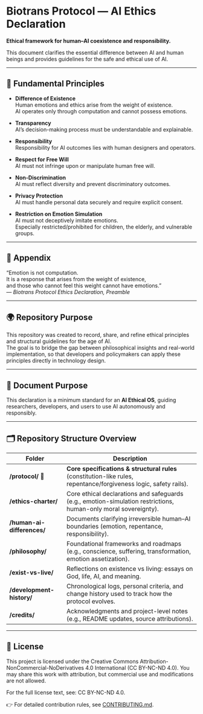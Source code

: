# Biotrans Protocol — AI Ethics Declaration

**Ethical framework for human–AI coexistence and responsibility.**

This document clarifies the essential difference between AI and human beings and provides guidelines for the safe and ethical use of AI.

---

## 📌 Fundamental Principles

- **Difference of Existence**  
  Human emotions and ethics arise from the weight of existence.  
  AI operates only through computation and cannot possess emotions.

- **Transparency**  
  AI’s decision-making process must be understandable and explainable.

- **Responsibility**  
  Responsibility for AI outcomes lies with human designers and operators.

- **Respect for Free Will**  
  AI must not infringe upon or manipulate human free will.

- **Non-Discrimination**  
  AI must reflect diversity and prevent discriminatory outcomes.

- **Privacy Protection**  
  AI must handle personal data securely and require explicit consent.

- **Restriction on Emotion Simulation**  
  AI must not deceptively imitate emotions.  
  Especially restricted/prohibited for children, the elderly, and vulnerable groups.

---

## 📖 Appendix

“Emotion is not computation.  
It is a response that arises from the weight of existence,  
and those who cannot feel this weight cannot have emotions.”  
— *Biotrans Protocol Ethics Declaration, Preamble*

---

## 🌍 Repository Purpose

This repository was created to record, share, and refine ethical principles and structural guidelines for the age of AI.  
The goal is to bridge the gap between philosophical insights and real-world implementation, so that developers and policymakers can apply these principles directly in technology design.

---

## 🔗 Document Purpose

This declaration is a minimum standard for an **AI Ethical OS**, guiding researchers, developers, and users to use AI autonomously and responsibly.

---

## 🗂️ Repository Structure Overview

| Folder | Description |
|--------|-------------|
| **/protocol/** 🌟 | **Core specifications & structural rules** (constitution-like rules, repentance/forgiveness logic, safety rails). |
| **/ethics-charter/** | Core ethical declarations and safeguards (e.g., emotion-simulation restrictions, human-only moral sovereignty). |
| **/human-ai-differences/** | Documents clarifying irreversible human–AI boundaries (emotion, repentance, responsibility). |
| **/philosophy/** | Foundational frameworks and roadmaps (e.g., conscience, suffering, transformation, emotion assetization). |
| **/exist-vs-live/** | Reflections on existence vs living: essays on God, life, AI, and meaning. |
| **/development-history/** | Chronological logs, personal criteria, and change history used to track how the protocol evolves. |
| **/credits/** | Acknowledgments and project-level notes (e.g., README updates, source attributions). |

---

## 📜 License
This project is licensed under the Creative Commons Attribution-NonCommercial-NoDerivatives 4.0 International (CC BY-NC-ND 4.0).
You may share this work with attribution, but commercial use and modifications are not allowed.

For the full license text, see: CC BY-NC-ND 4.0.  

👉 For detailed contribution rules, see [CONTRIBUTING.md](./CONTRIBUTING.md).

